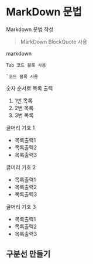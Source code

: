 # MarkDown 문법

Markdown 문법 작성

> MarkDown BlockQuote 사용

markdown

    Tab 코드 블록 사용
  
  
```
`코드 블록 사용
```

숫자 순서로 목록 출력
1. 1번 목록
2. 2번 목록
3. 3번 목록

글머리 기호 1
+ 목록출력1
+ 목록출력2
+ 목록출력3


글머리 기호 2
* 목록출력1
* 목록출력2
* 목록출력3

글머리 기호 3
- 목록출력1
- 목록출력2
- 목록출력3

구분선 만들기
-------------------------------------------
